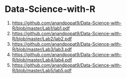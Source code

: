 # Data-Science-with-R

1) https://github.com/anandpopat9/Data-Science-with-R/blob/master/Lab1/lab1.pdf
2) https://github.com/anandpopat9/Data-Science-with-R/blob/master/Lab2/lab2.pdf
3) https://github.com/anandpopat9/Data-Science-with-R/blob/master/Lab3/lab3.pdf
4) https://github.com/anandpopat9/Data-Science-with-R/blob/master/Lab4/lab4.pdf
5) https://github.com/anandpopat9/Data-Science-with-R/blob/master/Lab5/lab5.pdf
